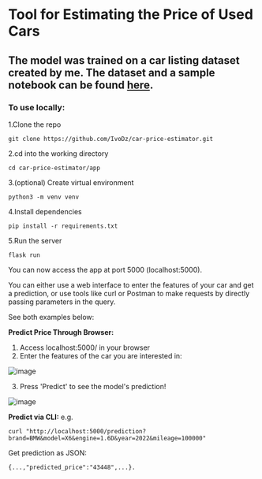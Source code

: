 # Tool for Estimating the Price of Used Cars

## The model was trained on a car listing dataset created by me. The dataset and a sample notebook can be found [here](https://www.kaggle.com/datasets/ivodzalbs/car-price-data-latvia/data).

### To use locally:
 
1.Clone the repo

    git clone https://github.com/IvoDz/car-price-estimator.git
2.cd into the working directory
    
    cd car-price-estimator/app    
3.(optional) Create virtual environment

    python3 -m venv venv
4.Install dependencies

    pip install -r requirements.txt
5.Run the server

    flask run

You can now access the app at port 5000 (localhost:5000).

You can either use a web interface to enter the features of your car and get a prediction, or use tools like curl or Postman to make requests by directly passing parameters in the query.

See both examples below:

**Predict Price Through Browser:**
1. Access localhost:5000/ in your browser
2. Enter the features of the car you are interested in:

![image](https://github.com/IvoDz/car-price-estimator/assets/97388815/06726ab7-404f-4774-91fa-aff66fb9cd84)

3. Press 'Predict' to see the model's prediction!

![image](https://github.com/IvoDz/car-price-estimator/assets/97388815/6e9fe7b9-1ade-41bb-85be-f2c9d63599f4)


**Predict via CLI:**
e.g.

    curl "http://localhost:5000/prediction?brand=BMW&model=X6&engine=1.6D&year=2022&mileage=100000"
Get prediction as JSON:

    {...,"predicted_price":"43448",...}.
